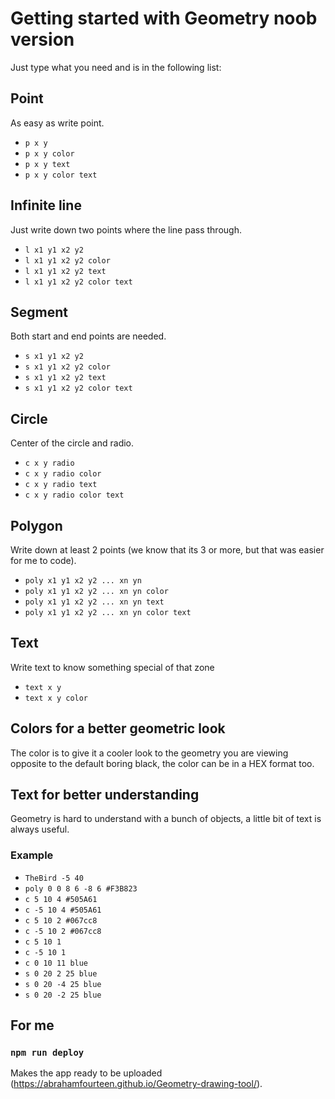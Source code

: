 # Getting started with Geometry noob version

Just type what you need and is in the following list:

## Point
As easy as write point. 
- `p x y`
- `p x y color`
- `p x y text`
- `p x y color text`

## Infinite line 
Just write down two points where the line pass through. 
- `l x1 y1 x2 y2`
- `l x1 y1 x2 y2 color`
- `l x1 y1 x2 y2 text`
- `l x1 y1 x2 y2 color text`

## Segment
Both start and end points are needed.
- `s x1 y1 x2 y2`
- `s x1 y1 x2 y2 color`
- `s x1 y1 x2 y2 text`
- `s x1 y1 x2 y2 color text`

## Circle
Center of the circle and radio.
- `c x y radio`
- `c x y radio color`
- `c x y radio text`
- `c x y radio color text`

## Polygon
Write down at least 2 points (we know that its 3 or more, but that was easier for me to code).
- `poly x1 y1 x2 y2 ... xn yn`
- `poly x1 y1 x2 y2 ... xn yn color`
- `poly x1 y1 x2 y2 ... xn yn text`
- `poly x1 y1 x2 y2 ... xn yn color text`

## Text
Write text to know something special of that zone
- `text x y`
- `text x y color`

## Colors for a better geometric look
The color is to give it a cooler look to the geometry you are viewing opposite to the default boring black, the color can be in a HEX format too.

## Text for better understanding
Geometry is hard to understand with a bunch of objects, a little bit of text is always useful.

### Example
- `TheBird -5 40`
- `poly 0 0 8 6 -8 6 #F3B823`
- `c 5 10 4 #505A61`
- `c -5 10 4 #505A61`
- `c 5 10 2 #067cc8`
- `c -5 10 2 #067cc8`
- `c 5 10 1`
- `c -5 10 1`
- `c 0 10 11 blue`
- `s 0 20 2 25 blue`
- `s 0 20 -4 25 blue`
- `s 0 20 -2 25 blue`

## For me
### `npm run deploy`

Makes the app ready to be uploaded (https://abrahamfourteen.github.io/Geometry-drawing-tool/).
